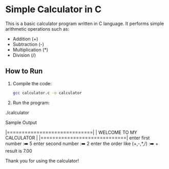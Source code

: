 # Simple Calculator in C

This is a basic calculator program written in C language. It performs simple arithmetic operations such as:

- Addition (+)
- Subtraction (-)
- Multiplication (*)
- Division (/)

## How to Run

1. Compile the code:
   ```bash
   gcc calculator.c -o calculator

2. Run the program:

./calculator



Sample Output

|=============================|
|   WELCOME TO MY CALCULATOR  |
|=============================|
 enter first number :➡️ 5
enter second number :➡️ 2
enter the order like (+,-,*,/) :➡️ +
result is 7.00

Thank you for using the calculator!
